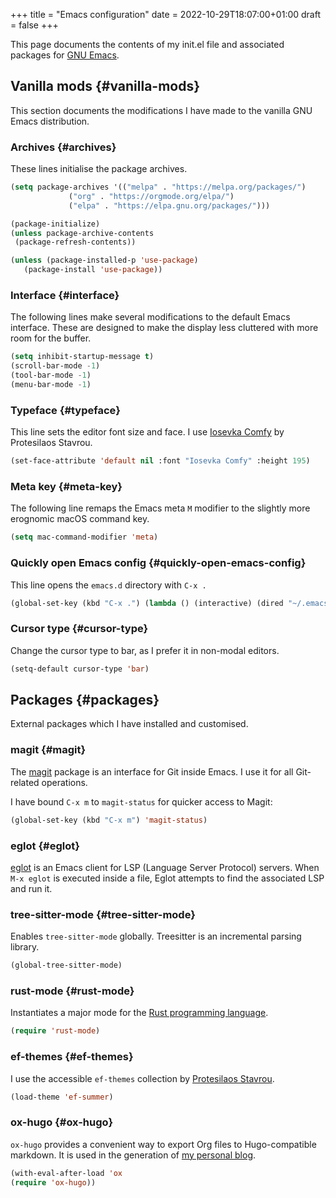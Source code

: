 +++
title = "Emacs configuration"
date = 2022-10-29T18:07:00+01:00
draft = false
+++

This page documents the contents of my init.el file and associated packages for [GNU Emacs](https://www.gnu.org/software/emacs/).


## Vanilla mods {#vanilla-mods}

This section documents the modifications I have made to the vanilla GNU Emacs distribution.


### Archives {#archives}

These lines initialise the package archives.

```lisp
(setq package-archives '(("melpa" . "https://melpa.org/packages/")
			 ("org" . "https://orgmode.org/elpa/")
			 ("elpa" . "https://elpa.gnu.org/packages/")))

(package-initialize)
(unless package-archive-contents
 (package-refresh-contents))

(unless (package-installed-p 'use-package)
   (package-install 'use-package))
```


### Interface {#interface}

The following lines make several modifications to the default Emacs interface. These are designed to make the display less cluttered with more room for the buffer.

```lisp
(setq inhibit-startup-message t)
(scroll-bar-mode -1)
(tool-bar-mode -1)
(menu-bar-mode -1)
```


### Typeface {#typeface}

This line sets the editor font size and face. I use [Iosevka Comfy](https://gitlab.com/protesilaos/iosevka-comfy) by Protesilaos Stavrou.

```lisp
(set-face-attribute 'default nil :font "Iosevka Comfy" :height 195)
```


### Meta key {#meta-key}

The following line remaps the Emacs meta `M` modifier to the slightly more erognomic macOS command key.

```lisp
(setq mac-command-modifier 'meta)
```


### Quickly open Emacs config {#quickly-open-emacs-config}

This line opens the `emacs.d` directory with `C-x .`

```lisp
(global-set-key (kbd "C-x .") (lambda () (interactive) (dired "~/.emacs.d/")))
```


### Cursor type {#cursor-type}

Change the cursor type to bar, as I prefer it in non-modal editors.

```lisp
(setq-default cursor-type 'bar)
```


## Packages {#packages}

External packages which I have installed and customised.


### magit {#magit}

The [magit](https://magit.vc/) package is an interface for Git inside Emacs. I use it for all Git-related operations.

I have bound `C-x m` to `magit-status` for quicker access to Magit:

```lisp
(global-set-key (kbd "C-x m") 'magit-status)
```


### eglot {#eglot}

[eglot](https://github.com/joaotavora/eglot) is an Emacs client for LSP (Language Server Protocol) servers. When `M-x eglot` is executed inside a file, Eglot attempts to find the associated LSP and run it.


### tree-sitter-mode {#tree-sitter-mode}

Enables `tree-sitter-mode` globally. Treesitter is an incremental parsing library.

```lisp
(global-tree-sitter-mode)
```


### rust-mode {#rust-mode}

Instantiates a major mode for the [Rust programming language](https://www.rust-lang.org/).

```lisp
(require 'rust-mode)
```


### ef-themes {#ef-themes}

I use the accessible `ef-themes` collection by [Protesilaos Stavrou](https://protesilaos.com/).

```lisp
(load-theme 'ef-summer)
```


### ox-hugo {#ox-hugo}

`ox-hugo` provides a convenient way to export Org files to Hugo-compatible markdown. It is used in the generation of [my personal blog](https://ben-maclaurin.github.io/).

```lisp
(with-eval-after-load 'ox
(require 'ox-hugo))
```
